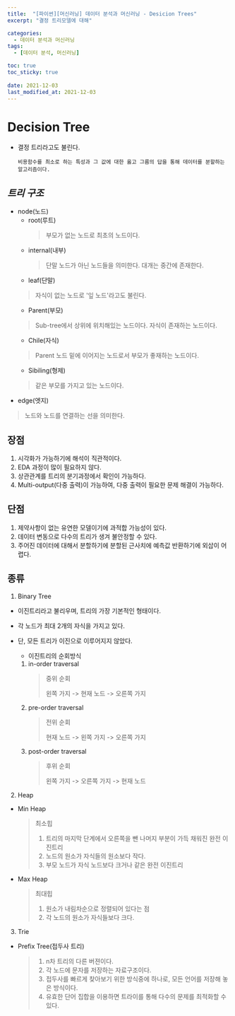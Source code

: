 ```yaml
---
title:  "[파이썬][머신러닝] 데이터 분석과 머신러닝 - Desicion Trees"
excerpt: "결정 트리모델에 대해"

categories:
  - 데이터 분석과 머신러닝
tags:
  - [데이터 분석, 머신러닝]

toc: true
toc_sticky: true
 
date: 2021-12-03
last_modified_at: 2021-12-03
---
```


# **Decision Tree**
- 결정 트리라고도 불린다.
    
      비용함수를 최소로 하는 특성과 그 값에 대한 옳고 그름의 답을 통해 데이터를 분할하는 알고리즘이다.

## *트리 구조*
  
  - node(노드)
    - root(루트)
      > 부모가 없는 노드로 최초의 노드이다.
    - internal(내부)
      > 단말 노드가 아닌 노드들을 의미한다. 대개는 중간에 존재한다.
    - leaf(단말)
    > 자식이 없는 노드로 '잎 노드'라고도 불린다.
    - Parent(부모)
    > Sub-tree에서 상위에 위치해있는 노드이다. 자식이 존재하는 노드이다.
    - Chile(자식)
    > Parent 노드 밑에 이어지는 노드로서 부모가 좋재하는 노드이다.
    - Sibiling(형제)
    > 같은 부모를 가지고 있는 노드이다.
  - edge(엣지)
  > 노드와 노드를 연결하는 선을 의미한다.


## **장점**
1. 시각화가 가능하기에 해석이 직관적이다.
2. EDA 과정이 많이 필요하지 않다.
3. 상관관계를 트리의 분기과정에서 확인이 가능하다.
4. Multi-output(다중 출력)이 가능하여, 다중 출력이 필요한 문제 해결이 가능하다.




## **단점**
1. 제약사항이 없는 유연한 모델이기에 과적합 가능성이 있다.
2. 데이터 변동으로 다수의 트리가 생겨 불안정할 수 있다.
3. 주어진 데이터에 대해서 분할하기에 분할된 근사치에 예측값 반환하기에 외삽이 어렵다.

## 종류
1. Binary Tree
- 이진트리라고 불리우며, 트리의 가장 기본적인 형태이다.
- 각 노드가 최대 2개의 자식을 가지고 있다.
- 단, 모든 트리가 이진으로 이루어지지 않았다.
 
  - 이진트리의 순회방식
  1. in-order traversal
      > 중위 순회
      >
      > 왼쪽 가지 -> 현재 노드 -> 오른쪽 가지
  2. pre-order traversal
      > 전위 순회
      >
      > 현재 노드 -> 왼쪽 가지 -> 오른쪽 가지
  3. post-order traversal
      >후위 순회
      >
      > 왼쪽 가지 -> 오른쪽 가지 -> 현재 노드

2. Heap
  
  - Min Heap
    > 최소힙
    >
    > 1. 트리의 마지막 단계에서 오른쪽을 뺀 나머지 부분이 가득 채워진 완전 이진트리
    > 2. 노드의 원소가 자식들의 원소보다 작다.
    > 3. 부모 노드가 자식 노드보다 크거나 같은 완전 이진트리
  - Max Heap
    
    > 최대힙
    >
    > 1. 원소가 내림차순으로 정렬되어 있다는 점
    > 2. 각 노드의 원소가 자식들보다 크다.
3. Trie
  - Prefix Tree(접두사 트리)
    > 1. n차 트리의 다른 버젼이다.
    > 2. 각 노드에 문자를 저장하는 자료구조이다.
    > 3. 접두사를 빠르게 찾아보기 위한 방식중에 하나로, 모든 언어를 저장해 놓은 방식이다.
    > 4. 유효한 단어 집합을 이용하면 트라이를 통해 다수의 문제를 최적화할 수 있다.

